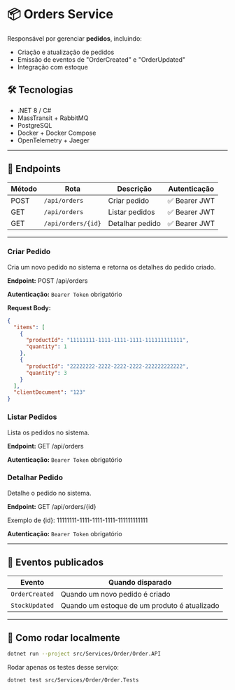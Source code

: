 # 📦 Orders Service

Responsável por gerenciar **pedidos**, incluindo:
- Criação e atualização de pedidos
- Emissão de eventos de "OrderCreated" e "OrderUpdated"
- Integração com estoque

## 🛠️ Tecnologias
- .NET 8 / C#
- MassTransit + RabbitMQ
- PostgreSQL
- Docker + Docker Compose
- OpenTelemetry + Jaeger

---

## 🔌 Endpoints
| Método | Rota            | Descrição         | Autenticação |
|--------|-----------------|------------------|--------------|
| POST    | `/api/orders`  | Criar pedido     | ✅ Bearer JWT |
| GET     | `/api/orders`  | Listar pedidos   | ✅ Bearer JWT |
| GET     | `/api/orders/{id}` | Detalhar pedido | ✅ Bearer JWT |

---

### Criar Pedido

Cria um novo pedido no sistema e retorna os detalhes do pedido criado.

**Endpoint:** POST /api/orders

**Autenticação:** `Bearer Token` obrigatório

**Request Body:**

```json
{
  "items": [
    {
      "productId": "11111111-1111-1111-1111-111111111111",
      "quantity": 1
    },
    {
      "productId": "22222222-2222-2222-2222-222222222222",
      "quantity": 3
    }
  ],
  "clientDocument": "123"
}
```

### Listar Pedidos

Lista os pedidos no sistema.

**Endpoint:** GET /api/orders

**Autenticação:** `Bearer Token` obrigatório

### Detalhar Pedido

Detalhe o pedido no sistema.

**Endpoint:** GET /api/orders/{id}

Exemplo de {id}: 11111111-1111-1111-1111-111111111111

**Autenticação:** `Bearer Token` obrigatório

---

## 📨 Eventos publicados
| Evento         | Quando disparado                             |
|----------------|----------------------------------------------|
| `OrderCreated` | Quando um novo pedido é criado               |
| `StockUpdated` | Quando um estoque de um produto é atualizado |

---

## 🧪 Como rodar localmente

```bash
dotnet run --project src/Services/Order/Order.API
```

Rodar apenas os testes desse serviço:
```bash
dotnet test src/Services/Order/Order.Tests
```
